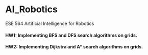 # AI_Robotics
ESE 564 Artificial Intelligence for Robotics

#### HW1: Implementing BFS and DFS search algorithms on grids.
#### HW2: Implementing Dijkstra and A* search algorithms on grids.

